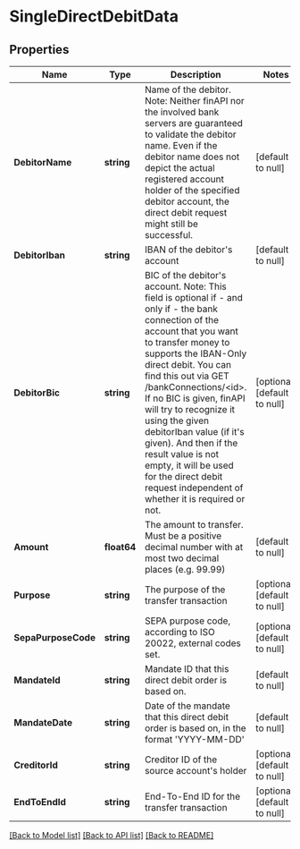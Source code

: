 # SingleDirectDebitData

## Properties
Name | Type | Description | Notes
------------ | ------------- | ------------- | -------------
**DebitorName** | **string** | Name of the debitor. Note: Neither finAPI nor the involved bank servers are guaranteed to validate the debitor name. Even if the debitor name does not depict the actual registered account holder of the specified debitor account, the direct debit request might still be successful. | [default to null]
**DebitorIban** | **string** | IBAN of the debitor&#39;s account | [default to null]
**DebitorBic** | **string** | BIC of the debitor&#39;s account. Note: This field is optional if - and only if - the bank connection of the account that you want to transfer money to supports the IBAN-Only direct debit. You can find this out via GET /bankConnections/&lt;id&gt;. If no BIC is given, finAPI will try to recognize it using the given debitorIban value (if it&#39;s given). And then if the result value is not empty, it will be used for the direct debit request independent of whether it is required or not. | [optional] [default to null]
**Amount** | **float64** | The amount to transfer. Must be a positive decimal number with at most two decimal places (e.g. 99.99) | [default to null]
**Purpose** | **string** | The purpose of the transfer transaction | [optional] [default to null]
**SepaPurposeCode** | **string** | SEPA purpose code, according to ISO 20022, external codes set. | [optional] [default to null]
**MandateId** | **string** | Mandate ID that this direct debit order is based on. | [default to null]
**MandateDate** | **string** | Date of the mandate that this direct debit order is based on, in the format &#39;YYYY-MM-DD&#39; | [default to null]
**CreditorId** | **string** | Creditor ID of the source account&#39;s holder | [optional] [default to null]
**EndToEndId** | **string** | End-To-End ID for the transfer transaction | [optional] [default to null]

[[Back to Model list]](../README.md#documentation-for-models) [[Back to API list]](../README.md#documentation-for-api-endpoints) [[Back to README]](../README.md)


